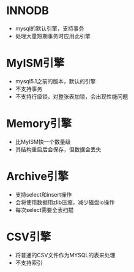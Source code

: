 # INNODB
- mysql的默认引擎，支持事务
- 处理大量短期事务时应用此引擎
# MyISM引擎
- mysql5.1之前的版本，默认的引擎
- 不支持事务
- 不支持行级锁，对整张表加锁，会出现性能问题

# Memory引擎
- 比MyISM快一个数量级
- 其结构重启后会保存，但数据会丢失

# Archive引擎
- 支持select和insert操作
- 会将使用数据用zlib压缩，减少磁盘io操作
- 每次select需要全表扫描

# CSV引擎
- 将普通的CSV文件作为MYSQL的表来处理
- 不支持索引